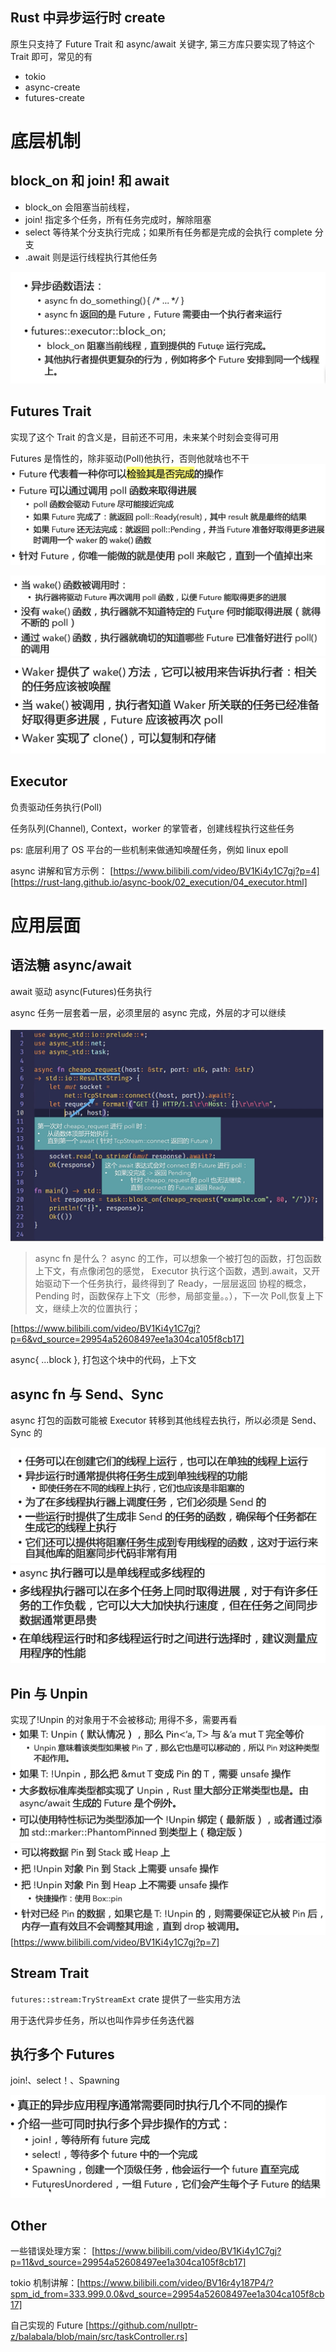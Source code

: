 ## Rust 中异步运行时 create

原生只支持了 Future Trait 和 async/await 关键字, 第三方库只要实现了特这个 Trait 即可，常见的有

- tokio
- async-create
- futures-create

# 底层机制

## block_on 和 join! 和 await

- block_on 会阻塞当前线程，
- join! 指定多个任务，所有任务完成时，解除阻塞
- select 等待某个分支执行完成；如果所有任务都是完成的会执行 complete 分支
- .await 则是运行线程执行其他任务

![block_on](./block_on.png)

## Futures Trait

实现了这个 Trait 的含义是，目前还不可用，未来某个时刻会变得可用

Futures 是惰性的，除非驱动(Poll)他执行，否则他就啥也不干
![Poll&Ready](Poll-Ready.png)

![worker](worker.png)
![worker2](worker2.png)

## Executor

负责驱动任务执行(Poll)

任务队列(Channel), Context，worker 的掌管者，创建线程执行这些任务

ps: 底层利用了 OS 平台的一些机制来做通知唤醒任务，例如 linux epoll

async 讲解和官方示例：
[https://www.bilibili.com/video/BV1Ki4y1C7gj?p=4]
[https://rust-lang.github.io/async-book/02_execution/04_executor.html]

# 应用层面

## 语法糖 async/await

await 驱动 async(Futures)任务执行

async 任务一层套着一层，必须里层的 async 完成，外层的才可以继续

![await](await.png)

> async fn 是什么？
> async 的工作，可以想象一个被打包的函数，打包函数上下文，有点像闭包的感觉，
> Executor 执行这个函数，遇到.await，又开始驱动下一个任务执行，最终得到了 Ready，一层层返回
> 协程的概念，Pending 时，函数保存上下文（形参，局部变量。。），下一次 Poll,恢复上下文，继续上次的位置执行；

[https://www.bilibili.com/video/BV1Ki4y1C7gj?p=6&vd_source=29954a52608497ee1a304ca105f8cb17]

async{ ...block }, 打包这个块中的代码，上下文

## async fn 与 Send、Sync

async 打包的函数可能被 Executor 转移到其他线程去执行，所以必须是 Send、Sync 的

![Send](Send.png)
![单线程执行器](单线程执行器.png)

## Pin 与 Unpin

实现了!Unpin 的对象用于不会被移动; 用得不多，需要再看
![Pin](Pin.png)
![Pin2](Pin2.png)
[https://www.bilibili.com/video/BV1Ki4y1C7gj?p=7]

## Stream Trait

`futures::stream:TryStreamExt` crate 提供了一些实用方法

用于迭代异步任务，所以也叫作异步任务迭代器

## 执行多个 Futures

join!、select！、Spawning

![join_select](join_select.png)

## Other

一些错误处理方案： [https://www.bilibili.com/video/BV1Ki4y1C7gj?p=11&vd_source=29954a52608497ee1a304ca105f8cb17]

tokio 机制讲解：[https://www.bilibili.com/video/BV16r4y187P4/?spm_id_from=333.999.0.0&vd_source=29954a52608497ee1a304ca105f8cb17]

自己实现的 Future [https://github.com/nullptr-z/balabala/blob/main/src/taskController.rs]
